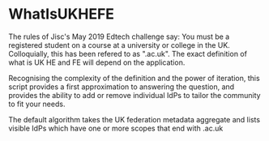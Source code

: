 # WhatIsUKHEFE

The rules of Jisc's May 2019 Edtech challenge say: You must be a registered student on a course at a university or college in the UK. Colloquially, this has been refered to as ".ac.uk". The exact definition of what is UK HE and FE will depend on the application.

Recognising the complexity of the definition and the power of iteration, this script provides a first approximation to answering the question, and provides the ability to add or remove individual IdPs to tailor the community to fit your needs.

The default algorithm takes the UK federation metadata aggregate and lists visible IdPs which have one or more scopes that end with .ac.uk

